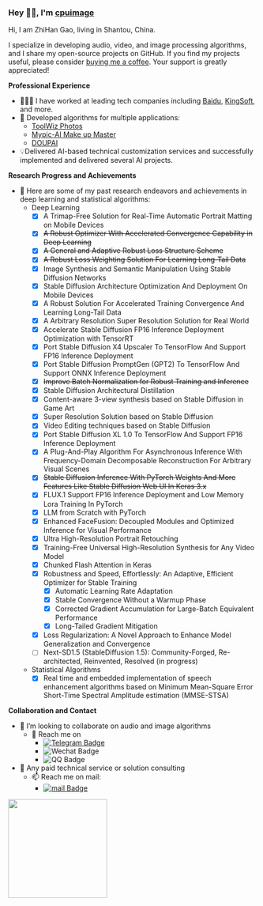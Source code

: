 ### Hey 👋🏽, I'm [cpuimage](https://www.cnblogs.com/cpuimage)

Hi, I am ZhiHan Gao, living in Shantou, China.

I specialize in developing audio, video, and image processing algorithms, and I share my open-source projects on GitHub. If you find my projects useful, please consider [buying me a coffee](https://www.paypal.com/paypalme/cpuimage/5.0). Your support is greatly appreciated!

**Professional Experience**

- 👨🏽‍💻 I have worked at leading tech companies including [Baidu](https://www.baidu.com/), [KingSoft](https://www.ijinshan.com/), and more.
- 📱 Developed algorithms for multiple applications:
  * [ToolWiz Photos](https://play.google.com/store/apps/details?id=com.btows.photo)
  * [Mypic-AI Make up Master](https://play.google.com/store/apps/details?id=com.memepick.mypic)
  * [DOUPAI](https://www.doupai.cc/)
- 💡Delivered AI-based technical customization services and successfully implemented and delivered several AI projects.
  
**Research Progress and Achievements**
  
- 🌱 Here are some of my past research endeavors and achievements in deep learning and statistical algorithms:
    * Deep Learning  
         - [x] A Trimap-Free Solution for Real-Time Automatic Portrait Matting on Mobile Devices
         - [x] ~~A Robust Optimizer With Accelerated Convergence Capability in Deep Learning~~
         - [x] ~~A General and Adaptive Robust Loss Structure Scheme~~
         - [x] ~~A Robust Loss Weighting Solution For Learning Long-Tail Data~~
         - [x] Image Synthesis and Semantic Manipulation Using Stable Diffusion Networks
         - [x] Stable Diffusion Architecture Optimization And Deployment On Mobile Devices
         - [x] A Robust Solution For Accelerated Training Convergence And Learning Long-Tail Data
         - [x] A Arbitrary Resolution Super Resolution Solution for Real World
         - [x] Accelerate Stable Diffusion FP16 Inference Deployment Optimization with TensorRT
         - [x] Port Stable Diffusion X4 Upscaler To TensorFlow And Support FP16 Inference Deployment
         - [x] Port Stable Diffusion PromptGen (GPT2) To TensorFlow And Support ONNX Inference Deployment
         - [x] ~~Improve Batch Normalization for Robust Training and Inference~~
         - [x] Stable Diffusion Architectural Distillation
         - [x] Content-aware 3-view synthesis based on Stable Diffusion in Game Art
         - [x] Super Resolution Solution based on Stable Diffusion
         - [x] Video Editing techniques based on Stable Diffusion
         - [x] Port Stable Diffusion XL 1.0 To TensorFlow And Support FP16 Inference Deployment
         - [x] A Plug-And-Play Algorithm For Asynchronous Inference With Frequency-Domain Decomposable Reconstruction For Arbitrary Visual Scenes
         - [x] ~~Stable Diffusion Inference With PyTorch Weights And More Features Like Stable Diffusion Web UI In Keras 3.x~~
         - [x] FLUX.1 Support FP16 Inference Deployment and Low Memory Lora Training In PyTorch
         - [x] LLM from Scratch with PyTorch
         - [x] Enhanced FaceFusion: Decoupled Modules and Optimized Inference for Visual Performance
         - [x] Ultra High-Resolution Portrait Retouching
         - [x] Training-Free Universal High-Resolution Synthesis for Any Video Model
         - [x] Chunked Flash Attention in Keras
         - [x] Robustness and Speed, Effortlessly: An Adaptive, Efficient Optimizer for Stable Training
           - [x] Automatic Learning Rate Adaptation
           - [x] Stable Convergence Without a Warmup Phase
           - [x] Corrected Gradient Accumulation for Large-Batch Equivalent Performance
           - [x] Long-Tailed Gradient Mitigation
         - [x] Loss Regularization: A Novel Approach to Enhance Model Generalization and Convergence
         - [ ] Next-SD1.5 (StableDiffusion 1.5): Community-Forged, Re-architected, Reinvented, Resolved (in progress)
    * Statistical Algorithms  
         - [x] Real time and embedded implementation of speech enhancement algorithms based on Minimum Mean-Square Error Short-Time Spectral Amplitude estimation (MMSE-STSA)
   
**Collaboration and Contact**

- 👯 I’m looking to collaborate on audio and image algorithms
     - 🤔 Reach me on 
          - [![Telegram Badge](https://img.shields.io/badge/cpuimage-blue?style=flat&logo=telegram&logoColor=white)](https://t.me/cpuimage)
          - ![Wechat Badge](https://img.shields.io/badge/DbgMonks-7BB32E?style=flat&logo=wechat&logoColor=white)
          - ![QQ Badge](https://img.shields.io/badge/200759103-blue?style=flat&logo=tencent-qq&logoColor=white)
- 💬 Any paid technical service or solution consulting
    - 📫 Reach me on mail:
       - [![mail Badge](https://img.shields.io/badge/gaozhihan@vip.qq.com-D14836?logo=gmail&logoColor=white)](mailto:gaozhihan@vip.qq.com)

<a href="https://github.com/cpuimage/cpuimage">
  <img height=200 align="center" src="https://github-readme-stats.vercel.app/api?username=cpuimage" />
</a>
